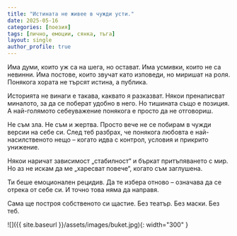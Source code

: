 ```yaml
---
title: "Истината не живее в чужди усти."
date: 2025-05-16
categories: [поезия]
tags: [лично, емоции, сянка, тъга]
layout: single
author_profile: true
---
```


Има думи, които уж са на шега, но остават.
Има усмивки, които не са невинни.
Има постове, които звучат като изповеди, но миришат на роля.
Понякога хората не търсят истина, а публика.

Историята не винаги е такава, каквато я разказват.
Някои пренаписват миналото, за да се поберат удобно в него.
Но тишината също е позиция.
А най-голямото себеуважение понякога е просто да не отговориш.

Не съм зла. Не съм и жертва.
Просто вече не се побирам в чужди версии на себе си.
След теб разбрах, че понякога любовта е най-насилственото нещо –
когато идва с контрол, условия и прикрито унижение.

Някои наричат зависимост „стабилност“
и бъркат притъпяването с мир.
Но аз не искам да ме „харесват повече“, когато съм заглушена.

Ти беше емоционален рецидив.
Да те избера отново – означава да се отрека от себе си.
И точно това няма да направя.

Сама ще построя собственото си щастие.
Без театър. Без маски. Без теб.



![]({{ site.baseurl }}/assets/images/buket.jpg){: width="300" }
